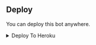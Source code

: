 


## Deploy
You can deploy this bot anywhere.

<details><summary>Deploy To Heroku</summary>
<p>
<br>
<a href="https://heroku.com/deploy?template=https://github.com/Azanpopz/hagadmansa">
  <img src="https://www.herokucdn.com/deploy/button.svg" alt="Deploy">
</a>
</p>
</details>

